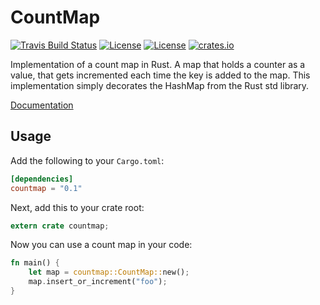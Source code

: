 # CountMap

[![Travis Build Status](https://travis-ci.org/vbrandl/countmap.svg?branch=master)](https://travis-ci.org/vbrandl/countmap)
[![License](https://img.shields.io/badge/license-MIT-green.svg)](https://github.com/vbrandl/countmap/blob/master/LICENSE-MIT)
[![License](https://img.shields.io/badge/license-Apache-green.svg)](https://github.com/vbrandl/countmap/blob/master/LICENSE-APACHE)
[![crates.io](https://meritbadge.herokuapp.com/countmap)](https://crates.io/crates/countmap)

Implementation of a count map in Rust. A map that holds a counter as a
value, that gets incremented each time the key is added to the map.
This implementation simply decorates the HashMap from the Rust std
library.

[Documentation](https://docs.rs/countmap)

## Usage

Add the following to your `Cargo.toml`:

```toml
[dependencies]
countmap = "0.1"
```

Next, add this to your crate root:

```rust
extern crate countmap;
```

Now you can use a count map in your code:

```rust
fn main() {
	let map = countmap::CountMap::new();
	map.insert_or_increment("foo");
}
```

